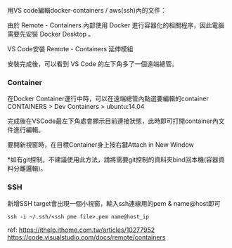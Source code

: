 用VS code編輯docker-containers / aws(ssh)內的文件：

由於 Remote - Containers 內部使用 Docker 進行容器化的相關程序，因此電腦需要先安裝 Docker Desktop 。

VS Code安裝 Remote - Containers 延伸模組

安裝完成後，可以看到 VS Code 的左下角多了一個遠端總管。

### Container

在Docker Container運行中時，可以在遠端總管內點選要編輯的container
CONTAINERS > Dev Containers > ubuntu:14.04

完成後在VSCode最左下角處會顯示目前連接狀態，此時即可打開container內文件進行編輯。

要開新視窗時，在目標Container身上按右鍵Attach in New Window

*如有git控制，不建議使用此方法，請將需要git控制的資料夾bind回本機(容器資料分離邏輯)。

### SSH

新增SSH target會出現一個小視窗，輸入ssh連線用的pem & name@host即可
```
ssh -i ~/.ssh/<ssh pme file>.pem name@host_ip
```

ref: 
https://ithelp.ithome.com.tw/articles/10277952
https://code.visualstudio.com/docs/remote/containers